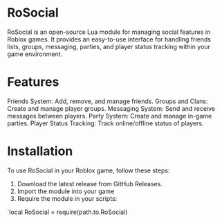 # RoSocial

RoSocial is an open-source Lua module for managing social features in Roblox games. It provides an easy-to-use interface for handling friends lists, groups, messaging, parties, and player status tracking within your game environment.

# Features
Friends System: Add, remove, and manage friends.
Groups and Clans: Create and manage player groups.
Messaging System: Send and receive messages between players.
Party System: Create and manage in-game parties.
Player Status Tracking: Track online/offline status of players.

# Installation
To use RoSocial in your Roblox game, follow these steps:
1. Download the latest release from GitHub Releases.
2. Import the module into your game
3. Require the module in your scripts:

`local RoSocial = require(path.to.RoSocial)
